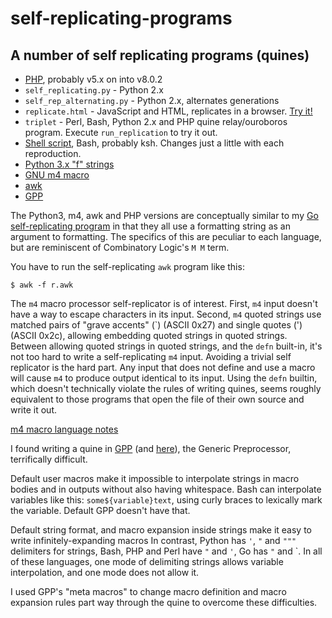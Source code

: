 # self-replicating-programs
## A number of self replicating programs (quines)

* [PHP](q2.php), probably v5.x on into v8.0.2
* `self_replicating.py` - Python 2.x
* `self_rep_alternating.py` - Python 2.x, alternates generations
* `replicate.html` - JavaScript and HTML, replicates in a browser. [Try it!](https://bediger4000.github.io/replicate.html)
* `triplet` - Perl, Bash, Python 2.x and PHP quine relay/ouroboros program. Execute `run_replication` to try it out.
* [Shell script](replicate), Bash, probably ksh. Changes just a little with each reproduction.
* [Python 3.x "f" strings](fstrings.py)
* [GNU m4 macro](r1.m4)
* [awk](r.awk)
* [GPP](r.gpp)

The Python3, m4, awk and PHP versions are conceptually similar to
my [Go self-replicating program](https://github.com/bediger4000/Self-replicating-go/)
in that they all use a formatting string as an argument to formatting.
The specifics of this are peculiar to each language,
but are reminiscent of Combinatory Logic's `M M` term.

You have to run the self-replicating `awk` program like this:

```
$ awk -f r.awk
```

The `m4` macro processor self-replicator is of interest.
First, `m4` input doesn't have a way to escape characters in its input.
Second, `m4` quoted strings use matched pairs of "grave accents" (\`) (ASCII 0x27)
and single quotes (\') (ASCII 0x2c),
allowing embedding quoted strings in quoted strings.
Between allowing quoted strings in quoted strings,
and the `defn` built-in,
it's not too hard to write a self-replicating `m4` input.
Avoiding a trivial self replicator is the hard part.
Any input that does not define and use a macro
will cause `m4` to produce output identical to its input.
Using the `defn` builtin,
which doesn't technically violate the rules of writing quines,
seems roughly equivalent to those programs that open the
file of their own source and write it out.

[m4 macro language notes](https://mbreen.com/m4.html)

I found writing a quine in
[GPP](https://logological.org/gpp) (and [here](https://arxiv.org/abs/2008.00840v1)),
the Generic Preprocessor,
terrifically difficult.

Default user macros make it impossible to interpolate strings in macro bodies
and in outputs without also having whitespace.
Bash can interpolate variables like this: `some${variable}text`,
using curly braces to lexically mark the variable. Default GPP doesn't have that.

Default string format, and macro expansion inside strings make it
easy to write infinitely-expanding macros
In contrast, Python has `'`, `"` and `"""` delimiters for strings,
Bash, PHP and Perl have `"` and `'`, Go has `"` and `.
In all of these languages, one mode of delimiting strings allows
variable interpolation, and one mode does not allow it.

I used GPP's "meta macros" to change macro definition and macro expansion
rules part way through the quine to overcome these difficulties.
